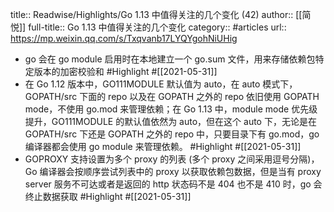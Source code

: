 title:: Readwise/Highlights/Go 1.13 中值得关注的几个变化 (42)
author:: [[简悦]]
full-title:: Go 1.13 中值得关注的几个变化
category:: #articles
url:: https://mp.weixin.qq.com/s/Txqvanb17LYQYgohNiUHig

- go 会在 go module 启用时在本地建立一个 go.sum 文件，用来存储依赖包特定版本的加密校验和 #Highlight #[[2021-05-31]]
- 在 Go 1.12 版本中，GO111MODULE 默认值为 auto，在 auto 模式下，GOPATH/src 下面的 repo 以及在 GOPATH 之外的 repo 依旧使用 GOPATH mode，不使用 go.mod 来管理依赖；在 Go 1.13 中，module mode 优先级提升，GO111MODULE 的默认值依然为 auto，但在这个 auto 下，无论是在 GOPATH/src 下还是 GOPATH 之外的 repo 中，只要目录下有 go.mod，go 编译器都会使用 go module 来管理依赖。 #Highlight #[[2021-05-31]]
- GOPROXY 支持设置为多个 proxy 的列表 (多个 proxy 之间采用逗号分隔)，Go 编译器会按顺序尝试列表中的 proxy 以获取依赖包数据，但是当有 proxy server 服务不可达或者是返回的 http 状态码不是 404 也不是 410 时，go 会终止数据获取 #Highlight #[[2021-05-31]]